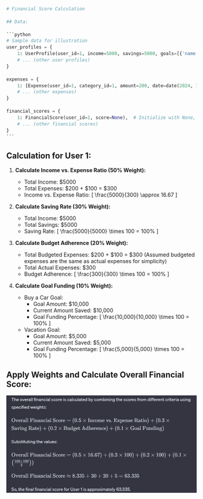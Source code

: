 ````python
# Financial Score Calculation

## Data:

```python
# Sample data for illustration
user_profiles = {
    1: UserProfile(user_id=1, income=5000, savings=5000, goals=[{'name': 'Buy a car', 'amount': 10000, 'current_amount': 10000}, {'name': 'Vacation', 'amount': 5000, 'current_amount': 5000}]),
    # ... (other user profiles)
}

expenses = {
    1: [Expense(user_id=1, category_id=1, amount=200, date=date(2024, 1, 15)), Expense(user_id=1, category_id=2, amount=100, date=date(2024, 1, 20))],
    # ... (other expenses)
}

financial_scores = {
    1: FinancialScore(user_id=1, score=None),  # Initialize with None, to be calculated
    # ... (other financial scores)
}
```
````

## Calculation for User 1:

1. **Calculate Income vs. Expense Ratio (50% Weight):**

   - Total Income: $5000
   - Total Expenses: $200 + $100 = $300
   - Income vs. Expense Ratio: \[ \frac{5000}{300} \approx 16.67 \]

2. **Calculate Saving Rate (30% Weight):**

   - Total Income: $5000
   - Total Savings: $5000
   - Saving Rate: \[ \frac{5000}{5000} \times 100 = 100\% \]

3. **Calculate Budget Adherence (20% Weight):**

   - Total Budgeted Expenses: $200 + $100 = $300 (Assumed budgeted expenses are the same as actual expenses for simplicity)
   - Total Actual Expenses: $300
   - Budget Adherence: \[ \frac{300}{300} \times 100 = 100\% \]

4. **Calculate Goal Funding (10% Weight):**
   - Buy a Car Goal:
     - Goal Amount: $10,000
     - Current Amount Saved: $10,000
     - Goal Funding Percentage: \[ \frac{10,000}{10,000} \times 100 = 100\% \]
   - Vacation Goal:
     - Goal Amount: $5,000
     - Current Amount Saved: $5,000
     - Goal Funding Percentage: \[ \frac{5,000}{5,000} \times 100 = 100\% \]

## Apply Weights and Calculate Overall Financial Score:

![alt text](image.png)
